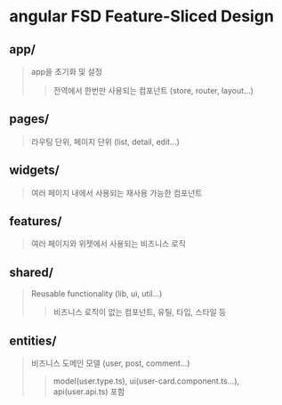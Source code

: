 # angular FSD Feature-Sliced Design

## app/

> app을 초기화 및 설정
>
> > 전역에서 한번만 사용되는 컴포넌트 (store, router, layout...)

## pages/

> 라우팅 단위, 페이지 단위 (list, detail, edit...)

## widgets/

> 여러 페이지 내에서 사용되는 재사용 가능한 컴포넌트

## features/

> 여러 페이지와 위젯에서 사용되는 비즈니스 로직

## shared/

> Reusable functionality (lib, ui, util...)
>
> > 비즈니스 로직이 없는 컴포넌트, 유틸, 타입, 스타일 등

## entities/

> 비즈니스 도메인 모델 (user, post, comment...)
>
> > model(user.type.ts), ui(user-card.component.ts...), api(user.api.ts) 포함
